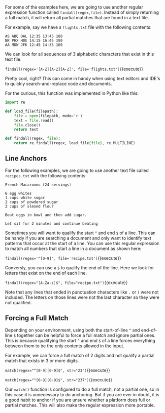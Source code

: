 
For some of the examples here, we are going to use another regular expression function called `findall(regex,file)`. Instead of simply returning a full match, it will return all partial matches that are found in a text file. 

For example, say we have a `flights.txt` file with the following contents:

```
AS ABQ DAL 12:35 13:45 180
NK PHX HOU 14:15 16:45 190
AA MDW JFK 12:45 14:35 180
```

We can look for all sequences of 3 alphabetic characters that exist in this text file. 

`findall(regex='[A-Z][A-Z][A-Z]', file='flights.txt')`{{execute}}

Pretty cool, right? This can come in handy when using text editors and IDE's to quickly search-and-replace code and documents. 

For the curious, this function was implemented in Python like this: 

```python
import re

def load_file(filepath):
    file = open(filepath, mode='r')
    text = file.read()
    file.close()
    return text

def findall(regex, file):
    return re.findall(regex, load_file(file), re.MULTILINE)
```

## Line Anchors

For the following examples, we are going to use another text file called `recipes.txt` with the following contents: 

```
French Macaroons (24 servings)

6 egg whites
1 cups white sugar
2 cups of powdered sugar
2 cups of almond flour

Beat eggs in bowl and then add sugar.

Let sit for 2 minutes and continue beating
```

Sometimes you will want to qualify the start `^` and end `$` of a line. This can be handy if you are searching a document and only want to identify text patterns that occur at the start of a line. You can use this regular expression to match all numbers that start a line in a document as shown here: 

`findall(regex='^[0-9]', file='recipe.txt')`{{execute}}

Conversly, you can use a `$` to qualify the end of the line. Here we look for letters that exist on the end of each line. 

`findall(regex="[A-Za-z]$", file="recipe.txt")`{{execute}}

Note that any lines that ended in punctuation characters like `.` or `)` were not included. The letters on those lines were not the last character so they were not qualified. 


## Forcing a Full Match

Depending on your environment, using both the start-of-line `^` and end-of-line `$` together can be helpful to force a full match and ignore partial ones. This is because qualifying the start `^` and end `$` of a line forces everything between them to be the only contents allowed in the input.

For example, we can force a full match of 2 digits and not qualify a partial match that exists in 3 or more digits.

`match(regex="^[0-9][0-9]$", str="23")`{{execute}}

`match(regex="^[0-9][0-9]$", str="237")`{{execute}}


Our `match()` function is configured to do a full match, not a partial one, so in this case it is unnecessary to do anchoring. But if you are ever in doubt, it is a good habit to anchor if you are unsure whether a platform does full or partial matches. This will also make the regular expression more portable. 


